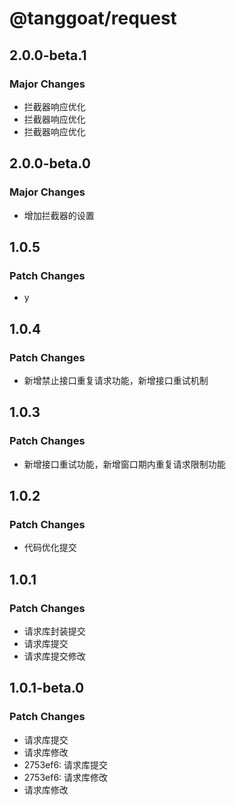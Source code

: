 # @tanggoat/request

## 2.0.0-beta.1

### Major Changes

- 拦截器响应优化
- 拦截器响应优化
- 拦截器响应优化

## 2.0.0-beta.0

### Major Changes

- 增加拦截器的设置

## 1.0.5

### Patch Changes

- y

## 1.0.4

### Patch Changes

- 新增禁止接口重复请求功能，新增接口重试机制

## 1.0.3

### Patch Changes

- 新增接口重试功能，新增窗口期内重复请求限制功能

## 1.0.2

### Patch Changes

- 代码优化提交

## 1.0.1

### Patch Changes

- 请求库封装提交
- 请求库提交
- 请求库提交修改

## 1.0.1-beta.0

### Patch Changes

- 请求库提交
- 请求库修改
- 2753ef6: 请求库提交
- 2753ef6: 请求库修改
- 请求库修改
